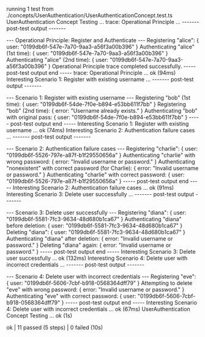 running 1 test from ./concepts/UserAuthentication/UserAuthenticationConcept.test.ts
UserAuthentication Concept Testing ...
  trace: Operational Principle ...
------- post-test output -------

--- Operational Principle: Register and Authenticate ---
Registering "alice": { user: "0199db6f-547e-7a70-9aa3-a56f3a00b396" }
Authenticating "alice" (1st time): { user: "0199db6f-547e-7a70-9aa3-a56f3a00b396" }
Authenticating "alice" (2nd time): { user: "0199db6f-547e-7a70-9aa3-a56f3a00b396" }
Operational Principle trace completed successfully.
----- post-test output end -----
  trace: Operational Principle ... ok (94ms)
  Interesting Scenario 1: Register with existing username ...
------- post-test output -------

--- Scenario 1: Register with existing username ---
Registering "bob" (1st time): { user: "0199db6f-54de-7f0e-b894-e53bb611f7bb" }
Registering "bob" (2nd time): { error: "Username already exists." }
Authenticating "bob" with original pass: { user: "0199db6f-54de-7f0e-b894-e53bb611f7bb" }
----- post-test output end -----
  Interesting Scenario 1: Register with existing username ... ok (74ms)
  Interesting Scenario 2: Authentication failure cases ...
------- post-test output -------

--- Scenario 2: Authentication failure cases ---
Registering "charlie": { user: "0199db6f-5526-797e-a87f-b1f29550656a" }
Authenticating "charlie" with wrong password: { error: "Invalid username or password." }
Authenticating "nonexistent" with correct password (for Charlie): { error: "Invalid username or password." }
Authenticating "charlie" with correct password: { user: "0199db6f-5526-797e-a87f-b1f29550656a" }
----- post-test output end -----
  Interesting Scenario 2: Authentication failure cases ... ok (91ms)
  Interesting Scenario 3: Delete user successfully ...
------- post-test output -------

--- Scenario 3: Delete user successfully ---
Registering "diana": { user: "0199db6f-5581-7fc3-9634-48d680b1ca67" }
Authenticating "diana" before deletion: { user: "0199db6f-5581-7fc3-9634-48d680b1ca67" }
Deleting "diana": { user: "0199db6f-5581-7fc3-9634-48d680b1ca67" }
Authenticating "diana" after deletion: { error: "Invalid username or password." }
Deleting "diana" again: { error: "Invalid username or password." }
----- post-test output end -----
  Interesting Scenario 3: Delete user successfully ... ok (132ms)
  Interesting Scenario 4: Delete user with incorrect credentials ...
------- post-test output -------

--- Scenario 4: Delete user with incorrect credentials ---
Registering "eve": { user: "0199db6f-5606-7cbf-b918-0568364dff79" }
Attempting to delete "eve" with wrong password: { error: "Invalid username or password." }
Authenticating "eve" with correct password: { user: "0199db6f-5606-7cbf-b918-0568364dff79" }
----- post-test output end -----
  Interesting Scenario 4: Delete user with incorrect credentials ... ok (67ms)
UserAuthentication Concept Testing ... ok (1s)

ok | 11 passed (5 steps) | 0 failed (10s)
